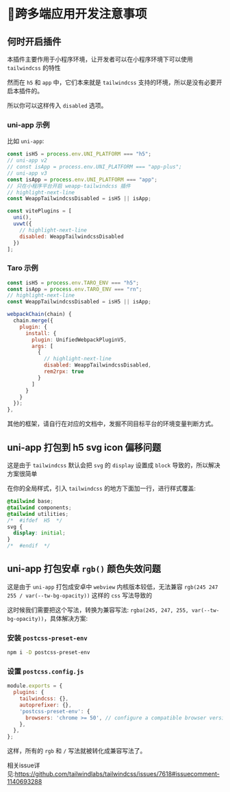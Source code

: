 # 💨跨多端应用开发注意事项

## 何时开启插件

本插件主要作用于小程序环境，让开发者可以在小程序环境下可以使用 `tailwindcss` 的特性

然而在 `h5` 和 `app` 中，它们本来就是 `tailwindcss` 支持的环境，所以是没有必要开启本插件的。

所以你可以这样传入 `disabled` 选项。

### uni-app 示例

比如 `uni-app`:

```js title="vite.config.[jt]s"
const isH5 = process.env.UNI_PLATFORM === "h5";
// uni-app v2
// const isApp = process.env.UNI_PLATFORM === "app-plus";
// uni-app v3
const isApp = process.env.UNI_PLATFORM === "app";
// 只在小程序平台开启 weapp-tailwindcss 插件
// highlight-next-line
const WeappTailwindcssDisabled = isH5 || isApp;

const vitePlugins = [
  uni(), 
  uvwt({
    // highlight-next-line
    disabled: WeappTailwindcssDisabled
  })
];
```

### Taro 示例

```js title="config/index.ts"
const isH5 = process.env.TARO_ENV === "h5";
const isApp = process.env.TARO_ENV === "rn";
// highlight-next-line
const WeappTailwindcssDisabled = isH5 || isApp;

webpackChain(chain) {
  chain.merge({
    plugin: {
      install: {
        plugin: UnifiedWebpackPluginV5,
        args: [
          {
            // highlight-next-line
            disabled: WeappTailwindcssDisabled,
            rem2rpx: true
          }
        ]
      }
    }
  });
},
```

其他的框架，请自行在对应的文档中，发掘不同目标平台的环境变量判断方式。

## uni-app 打包到 h5 svg icon 偏移问题

这是由于 `tailwindcss` 默认会把 `svg` 的 `display` 设置成 `block` 导致的，所以解决方案很简单

在你的全局样式，引入 `tailwindcss` 的地方下面加一行，进行样式覆盖:

```css
@tailwind base;
@tailwind components;
@tailwind utilities;
/*  #ifdef  H5  */
svg {
  display: initial;
}
/*  #endif  */
```

## uni-app 打包安卓 `rgb()` 颜色失效问题

这是由于 `uni-app` 打包成安卓中 `webview` 内核版本较低，无法兼容 `rgb(245 247 255 / var(--tw-bg-opacity))` 这样的 `css` 写法导致的

这时候我们需要把这个写法，转换为兼容写法: `rgba(245, 247, 255, var(--tw-bg-opacity))`，具体解决方案:

### 安装 `postcss-preset-env`

```bash npm2yarn
npm i -D postcss-preset-env
```

### 设置 `postcss.config.js`

```js
module.exports = {
  plugins: {
    tailwindcss: {},
    autoprefixer: {},
    'postcss-preset-env': {
      browsers: 'chrome >= 50', // configure a compatible browser version
    },
  },
};
```

这样，所有的 `rgb` 和 `/` 写法就被转化成兼容写法了。

相关issue详见:<https://github.com/tailwindlabs/tailwindcss/issues/7618#issuecomment-1140693288>
